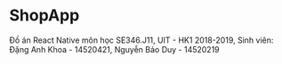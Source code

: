 # ShopApp
Đồ án React Native môn học SE346.J11, UIT - HK1 2018-2019, Sinh viên: Đặng Anh Khoa - 14520421, Nguyễn Bảo Duy - 14520219
